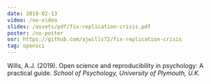 ```yaml
---
date: 2019-02-13
video: /no-video
slides: /assets/pdf/fix-replication-crisis.pdf
poster: /no-poster
osr: https://github.com/ajwills72/fix-replication-crisis
tag: opensci
---
```


Wills, A.J. (2019). Open science and reproducibility in psychology: A practical guide. _School of Psychology, University of Plymouth, U.K._

